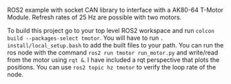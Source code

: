 ROS2 example with socket CAN library to interface with a AK80-64 T-Motor Module.
Refresh rates of 25 Hz are possible with two motors.

To build this project go to your top level ROS2 workspace and run `colcon build --packages-select tmotor`.
You will have to run `. install/local_setup.bash` to add the built files to your path.
You can run the ros node with the command `ros2 run tmotor run_motor.py` and write/read from the motor using `rqt &`.
I have included a rqt perspective that plots the positions.
You can use `ros2 topic hz tmotor` to verify the loop rate of the node.